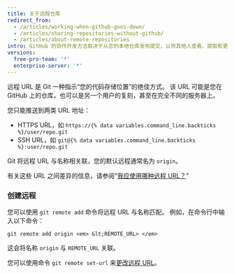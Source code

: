 ```yaml
---
title: 关于远程仓库
redirect_from:
  - /articles/working-when-github-goes-down/
  - /articles/sharing-repositories-without-github/
  - /articles/about-remote-repositories
intro: GitHub 的协作开发方法取决于从您的本地仓库发布提交，以供其他人查看、提取和更新。
versions:
  free-pro-team: '*'
  enterprise-server: '*'
---
```


远程 URL 是 Git 一种指示“您的代码存储位置”的绝佳方式。 该 URL 可能是您在 GitHub 上的仓库，也可以是另一个用户的复刻，甚至在完全不同的服务器上。

您只能推送到两类 URL 地址：

* HTTPS URL，如 `https://{% data variables.command_line.backticks %}/user/repo.git`
* SSH URL，如 `git@{% data variables.command_line.backticks %}:user/repo.git`

Git 将远程 URL 与名称相关联，您的默认远程通常名为 `origin`。

有关这些 URL 之间差异的信息，请参阅“[我应使用哪种远程 URL？](/articles/which-remote-url-should-i-use)”

### 创建远程

您可以使用 `git remote add` 命令将远程 URL 与名称匹配。 例如，在命令行中输入以下命令：

```shell
git remote add origin <em> &lt;REMOTE_URL> </em>
```

这会将名称 `origin` 与 `REMOTE_URL` 关联。

您可以使用命令 `git remote set-url` 来[更改远程 URL](/articles/changing-a-remote-s-url)。
